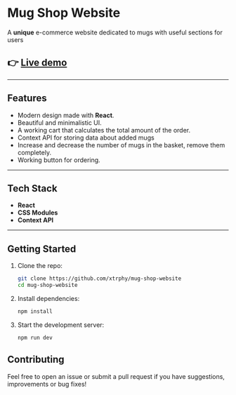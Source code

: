 # Mug Shop Website

A **unique** e-commerce website dedicated to mugs with useful sections for users

## 👉 [Live demo](https://mug-shop.netlify.app/)

---

## Features

- Modern design made with **React**.
- Beautiful and minimalistic UI.
- A working cart that calculates the total amount of the order.
- Context API for storing data about added mugs
- Increase and decrease the number of mugs in the basket, remove them completely.
- Working button for ordering.

---

## Tech Stack

- **React**
- **CSS Modules**
- **Context API**

---

## Getting Started

1. Clone the repo:
   ```bash
   git clone https://github.com/xtrphy/mug-shop-website
   cd mug-shop-website
   ```

2. Install dependencies:
   ```bash
   npm install
   ```

3. Start the development server:
   ```bash
   npm run dev
   ```

## Contributing

Feel free to open an issue or submit a pull request if you have suggestions, improvements or bug fixes!
